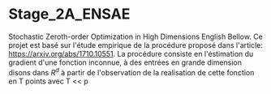 # Stage_2A_ENSAE
Stochastic Zeroth-order Optimization in High Dimensions
English Bellow.
Ce projet est basé sur l'étude empirique de la procédure proposé dans l'article: https://arxiv.org/abs/1710.10551. 
La procédure consiste en l'éstimation du gradient d'une fonction inconnue, à des entrées en grande dimension disons dans $R^{d}$ à partir de l'observation de la realisation de cette fonction en T points avec T << p 
